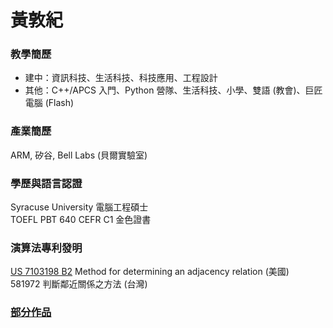 # 黃敦紀

### 教學簡歷  

- 建中：資訊科技、生活科技、科技應用、工程設計  
- 其他：C++/APCS 入門、Python 營隊、生活科技、小學、雙語 (教會)、巨匠電腦 (Flash)  

### 產業簡歷

ARM, 矽谷, Bell Labs (貝爾實驗室)  

### 學歷與語言認證

Syracuse University 電腦工程碩士  
TOEFL PBT 640 CEFR C1 金色證書

### 演算法專利發明  

[US 7103198 B2](https://www.google.ch/patents/US7103198) Method for determining an adjacency relation (美國)  
581972 判斷鄰近關係之方法 (台灣)

### [部分作品](https://www.flickr.com/photos/nandemoi)  
